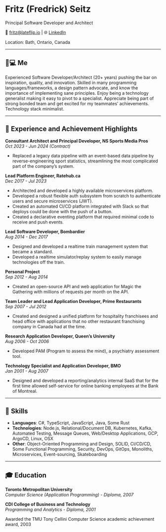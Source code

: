   # Fritz (Fredrick) Seitz
Principal Software Developer and Architect

📧 fritz@lateflip.io | 🌐 [LinkedIn](http://www.linkedin.com/in/fritz-fredrick-seitz-8a15194)

Location: Bath, Ontario, Canada

---

## 🧑💻 Me
Experienced Software Developer/Architect (20+ years) pushing the bar on inspiration, quality, and innovation. Skilled in many programming languages/frameworks, a design pattern advocate, and know the importance of implementing sane principles. Enjoy being a technology generalist making it easy to pivot to a specialist. Appreciate being part of strong bonded team and get excited for my teammates’ achievements. Technology stack minimalist.

---

## 👏 Experience and Achievement Highlights

**Consultant Architect and Principal Developer, NS Sports Media Pros**  
*Oct 2023 - Jun 2024 (Contract)*
- Replaced a legacy data pipeline with an event-based data pipeline by reverse-engineering sport statistics, streamlining the most complicated part of the company’s system.

**Lead Platform Engineer, Ratehub.ca**  
*Dec 2017 - Jul 2023*
- Architected and developed a highly available microservices platform.
- Developed a robust flexible auth subsystem from scratch to authenticate users and secure microservices (JWT).
- Created an automated CI/CD platform integrated with Slack so that deploys could be done with the push of a button.
- Created a declarative eventing platform that required minimal code to receive and push events.

**Lead Software Developer, Bombardier**  
*Aug 2014 - Dec 2017*
- Designed and developed a realtime train management system that became a standard.
- Developed a realtime simulator/replay system to easily manage technologies off the train.

**Personal Project**  
*Sep 2012 - Aug 2014*
- Created an open-source API and web application for Magic the Gathering with millions of requests per month on the API.

**Team Leader and Lead Application Developer, Prime Restaurants**  
*Sep 2007 - Jul 2012*
- Created and designed a unified platform for hospitality franchisees and head office with applications that no other restaurant franchising company in Canada had at the time.

**Research Application Developer, Queen’s University**  
*Aug 2006 - Oct 2006*
- Developed PAM (Program to assess the mind), a psychiatry assessment tool.

**Technology Specialist and Application Developer, BMO**  
*Jan 2001 - Aug 2007*
- Designed and developed a reporting/analytics internal SaaS that for the first time allowed self-service for online banking employees at the Bank of Montreal.

---

## 💪 Skills
- **Languages**: C#, TypeScript, JavaScript, Java, Some Rust
- **Technologies**: Node.js, Relational/Document DB, Kubernetes, Kafka, Automated Testing, Message Queues, Web/Desktop Applications, GCP, ArgoCD, Linux, OSX
- **Other**: Object-Oriented Programming and Design, SOLID, CI/CD/CD, Some Functional Programming, Security, DevOps, GitOps, Monoliths, Microservices, Event-sourcing, Skateboarding

---

## 🎓 Education

**Toronto Metropolitan University**  
*Computer Science (Application Programming) - Diploma, 2007*

**CDI College of Business and Technology**  
*Programming and Analytics - Diploma, 2001*

Awarded the TMU Tony Cellini Computer Science academic achievement award, 2003
